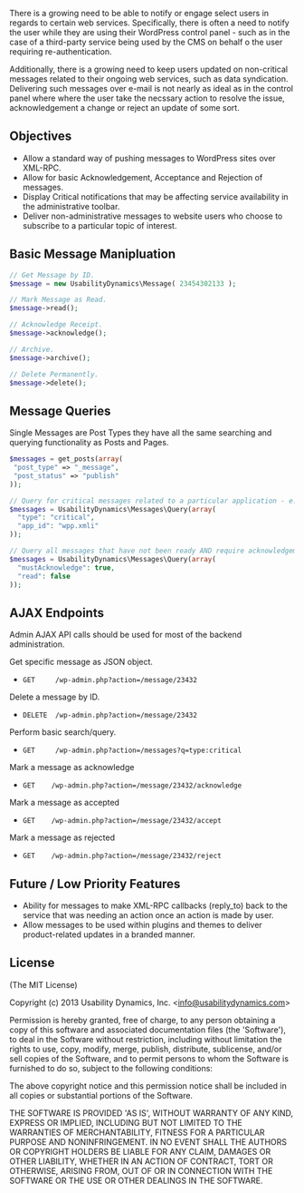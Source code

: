 There is a growing need to be able to notify or engage select users in regards to certain web services. Specifically, there is often a need to notify the user while they are using their WordPress control panel - such as in the case of a third-party service being used by the CMS on behalf o the user requiring re-authentication.

Additionally, there is a growing need to keep users updated on non-critical messages related to their ongoing web services, such as data syndication. Delivering such messages over e-mail is not nearly as ideal as in the control panel where where the user take the necssary action to resolve the issue, acknowledgement a change or reject an update of some sort.

## Objectives
- Allow a standard way of pushing messages to WordPress sites over XML-RPC. 
- Allow for basic Acknowledgement, Acceptance and Rejection of messages.
- Display Critical notifications that may be affecting service availability in the administrative toolbar.
- Deliver non-administrative messages to website users who choose to subscribe to a particular topic of interest. 

## Basic Message Manipluation
```php
// Get Message by ID.
$message = new UsabilityDynamics\Message( 23454302133 );

// Mark Message as Read.
$message->read();

// Acknowledge Receipt.
$message->acknowledge();

// Archive.
$message->archive();

// Delete Permanently.
$message->delete();
```

## Message Queries
Single Messages are Post Types they have all the same searching and querying functionality as Posts and Pages.

```php
$messages = get_posts(array(
 "post_type" => "_message",
 "post_status" => "publish"
));

// Query for critical messages related to a particular application - e.g. WP-Property XML-Importer.
$messages = UsabilityDynamics\Messages\Query(array(
  "type": "critical",
  "app_id": "wpp.xmli"
));

// Query all messages that have not been ready AND require acknowledgement.
$messages = UsabilityDynamics\Messages\Query(array(
  "mustAcknowledge": true,
  "read": false
));

```

## AJAX Endpoints
Admin AJAX API calls should be used for most of the backend administration.

Get specific message as JSON object.
* ```GET     /wp-admin.php?action=/message/23432```

Delete a message by ID.
* ```DELETE  /wp-admin.php?action=/message/23432```

Perform basic search/query.
* ```GET     /wp-admin.php?action=/messages?q=type:critical```

Mark a message as acknowledge
* ```GET    /wp-admin.php?action=/message/23432/acknowledge```

Mark a message as accepted
* ```GET    /wp-admin.php?action=/message/23432/accept```

Mark a message as rejected
* ```GET    /wp-admin.php?action=/message/23432/reject```

## Future / Low Priority Features
* Ability for messages to make XML-RPC callbacks (reply_to) back to the service that was needing an action once an action is made by user.
* Allow messages to be used within plugins and themes to deliver product-related updates in a branded manner.


## License

(The MIT License)

Copyright (c) 2013 Usability Dynamics, Inc. &lt;info@usabilitydynamics.com&gt;

Permission is hereby granted, free of charge, to any person obtaining
a copy of this software and associated documentation files (the
'Software'), to deal in the Software without restriction, including
without limitation the rights to use, copy, modify, merge, publish,
distribute, sublicense, and/or sell copies of the Software, and to
permit persons to whom the Software is furnished to do so, subject to
the following conditions:

The above copyright notice and this permission notice shall be
included in all copies or substantial portions of the Software.

THE SOFTWARE IS PROVIDED 'AS IS', WITHOUT WARRANTY OF ANY KIND,
EXPRESS OR IMPLIED, INCLUDING BUT NOT LIMITED TO THE WARRANTIES OF
MERCHANTABILITY, FITNESS FOR A PARTICULAR PURPOSE AND NONINFRINGEMENT.
IN NO EVENT SHALL THE AUTHORS OR COPYRIGHT HOLDERS BE LIABLE FOR ANY
CLAIM, DAMAGES OR OTHER LIABILITY, WHETHER IN AN ACTION OF CONTRACT,
TORT OR OTHERWISE, ARISING FROM, OUT OF OR IN CONNECTION WITH THE
SOFTWARE OR THE USE OR OTHER DEALINGS IN THE SOFTWARE.
